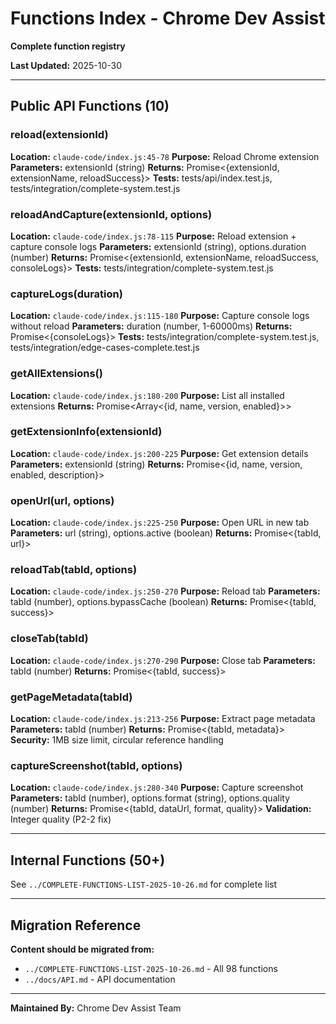 # Functions Index - Chrome Dev Assist

**Complete function registry**

**Last Updated:** 2025-10-30

---

## Public API Functions (10)

### reload(extensionId)

**Location:** `claude-code/index.js:45-78`
**Purpose:** Reload Chrome extension
**Parameters:** extensionId (string)
**Returns:** Promise<{extensionId, extensionName, reloadSuccess}>
**Tests:** tests/api/index.test.js, tests/integration/complete-system.test.js

### reloadAndCapture(extensionId, options)

**Location:** `claude-code/index.js:78-115`
**Purpose:** Reload extension + capture console logs
**Parameters:** extensionId (string), options.duration (number)
**Returns:** Promise<{extensionId, extensionName, reloadSuccess, consoleLogs}>
**Tests:** tests/integration/complete-system.test.js

### captureLogs(duration)

**Location:** `claude-code/index.js:115-180`
**Purpose:** Capture console logs without reload
**Parameters:** duration (number, 1-60000ms)
**Returns:** Promise<{consoleLogs}>
**Tests:** tests/integration/complete-system.test.js, tests/integration/edge-cases-complete.test.js

### getAllExtensions()

**Location:** `claude-code/index.js:180-200`
**Purpose:** List all installed extensions
**Returns:** Promise<Array<{id, name, version, enabled}>>

### getExtensionInfo(extensionId)

**Location:** `claude-code/index.js:200-225`
**Purpose:** Get extension details
**Parameters:** extensionId (string)
**Returns:** Promise<{id, name, version, enabled, description}>

### openUrl(url, options)

**Location:** `claude-code/index.js:225-250`
**Purpose:** Open URL in new tab
**Parameters:** url (string), options.active (boolean)
**Returns:** Promise<{tabId, url}>

### reloadTab(tabId, options)

**Location:** `claude-code/index.js:250-270`
**Purpose:** Reload tab
**Parameters:** tabId (number), options.bypassCache (boolean)
**Returns:** Promise<{tabId, success}>

### closeTab(tabId)

**Location:** `claude-code/index.js:270-290`
**Purpose:** Close tab
**Parameters:** tabId (number)
**Returns:** Promise<{tabId, success}>

### getPageMetadata(tabId)

**Location:** `claude-code/index.js:213-256`
**Purpose:** Extract page metadata
**Parameters:** tabId (number)
**Returns:** Promise<{tabId, metadata}>
**Security:** 1MB size limit, circular reference handling

### captureScreenshot(tabId, options)

**Location:** `claude-code/index.js:280-340`
**Purpose:** Capture screenshot
**Parameters:** tabId (number), options.format (string), options.quality (number)
**Returns:** Promise<{tabId, dataUrl, format, quality}>
**Validation:** Integer quality (P2-2 fix)

---

## Internal Functions (50+)

See `../COMPLETE-FUNCTIONS-LIST-2025-10-26.md` for complete list

---

## Migration Reference

**Content should be migrated from:**

- `../COMPLETE-FUNCTIONS-LIST-2025-10-26.md` - All 98 functions
- `../docs/API.md` - API documentation

---

**Maintained By:** Chrome Dev Assist Team
